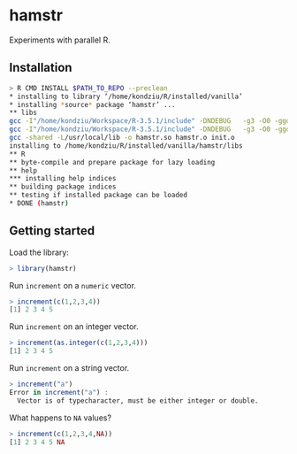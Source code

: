 # hamstr
Experiments with parallel R.

## Installation

```bash
> R CMD INSTALL $PATH_TO_REPO --preclean
* installing to library ‘/home/kondziu/R/installed/vanilla’
* installing *source* package ‘hamstr’ ...
** libs
gcc -I"/home/kondziu/Workspace/R-3.5.1/include" -DNDEBUG   -g3 -O0 -ggdb   -fpic  -g3 -O0 -ggdb  -c hamstr.c -o hamstr.o
gcc -I"/home/kondziu/Workspace/R-3.5.1/include" -DNDEBUG   -g3 -O0 -ggdb   -fpic  -g3 -O0 -ggdb  -c init.c -o init.o
gcc -shared -L/usr/local/lib -o hamstr.so hamstr.o init.o
installing to /home/kondziu/R/installed/vanilla/hamstr/libs
** R
** byte-compile and prepare package for lazy loading
** help
*** installing help indices
** building package indices
** testing if installed package can be loaded
* DONE (hamstr)
```

## Getting started

Load the library:

```R
> library(hamstr)
```

Run `increment` on a `numeric` vector.

```R
> increment(c(1,2,3,4))
[1] 2 3 4 5
```

Run `increment` on an integer vector.

```R
> increment(as.integer(c(1,2,3,4)))
[1] 2 3 4 5
```

Run `increment` on a string vector.

```R
> increment("a")
Error in increment("a") : 
  Vector is of typecharacter, must be either integer or double.
```

What happens to `NA` values?

```R
> increment(c(1,2,3,4,NA))
[1] 2 3 4 5 NA
```
